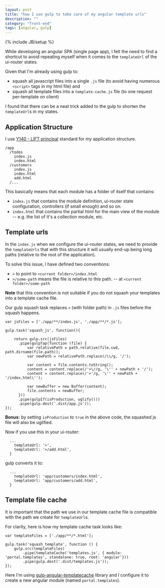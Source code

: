 ```yaml
---
layout: post
title: "how I use gulp to take care of my angular template urls"
description: ""
category: "front-end"
tags: [angular, gulp]
---
```

{% include JB/setup %}

While developing an angular SPA (single page app), I felt the need to find a shortcut to avoid repeating myself when it comes to the `templateUrl` of the ui-router states.

Given that I'm already using gulp to:

- squash all javascript files into a single `.js` file (to avoid having numerous `<script>` tags in my html file) and
- squash all template files into a `template-cache.js` file (to one request per-template on client)

I found that there can be a neat trick added to the gulp to shorten the `templateUrl`s in my states.

<!--more-->

## Application Structure

I use [Y140  - LIFT principal](https://github.com/johnpapa/angular-styleguide#application-structure-lift-principle) standard for my application structure.


```language-bash
/app
  /todos
    index.js
    index.html
  /customers
    index.js
    index.html
    add.html
  /...
```

This basically means that each module has a folder of itself that contains:

- `index.js` that contains the module definition, ui-router state configuration, controllers (if small enough) and so on.
- `index.html` that contains the partial html for the main view of the module -- e.g. the list of it's a collection module, etc.

## Template urls

In the `index.js` when we configure the ui-router states, we need to provide the `templateUrls` that with this structure it will usually end-up being long paths (relative to the root of the application).

To solve this issue, I have defined two conventions:

- `>` to point to `<current folder>/index.html`
- `>/some-path` means the file is relative to this path. -- at `<current folder>/some-path`

**Note** that this convention is not suitable if you do not squash your templates into a template cache file.

Our gulp squash task replaces `>` (with folder path) in `.js` files before the squash happens.

```language-javascript
var jsFiles = ['./app/**/index.js', './app/**/*.js'];

gulp.task('squash_js', function(){

    return gulp.src(jsFiles)
      .pipe(gulpTap(function (file) {
          var relativePath = path.relative(file.cwd, path.dirname(file.path));
          var newPath = relativePath.replace(/\\/g, '/');

          var content = file.contents.toString();
          content = content.replace(/'>\//g, '\'' + newPath + '/');
          content = content.replace(/'>'/g, '\'' + newPath + '/index.html\'');

          var newBuffer = new Buffer(content);
          file.contents = newBuffer;
      }))
      .pipe(gulpIf(isProduction, uglify()))
      .pipe(gulp.dest('.dist/app.js'));
});
```

**Bonus:** by setting `isProduction` to `true` in the above code, the squashed js file will also be uglified.

Now if you use this in your ui-router:

```language-javascript
  ...
    templateUrl: '>',
    templateUrl: '>/add.html',
  }
```

gulp converts it to:

```language-javascript
  ...
    templateUrl: 'app/customers/index.html',
    templateUrl: 'app/customers/add.html',
  }
```

## Template file cache

It is important that the path we use in our template cache file is compatible with the path we create for `templateUrl`s.

For clarity, here is how my template cache task looks like:

```language-javascript
var templateFiles = ['./app/**/*.html'];

gulp.task('squash_template', function () {
    gulp.src(templateFiles)
        .pipe(templateCache('templates.js', { module: 'portal.templates', standalone: true, root: 'angular'}))
        .pipe(gulp.dest('.dist/templates.js'));
});

```

Here I'm using [gulp-angular-templatecache](https://www.npmjs.com/package/gulp-angular-templatecache) library and I configure it to create a new angular module (named `portal.templates`).
